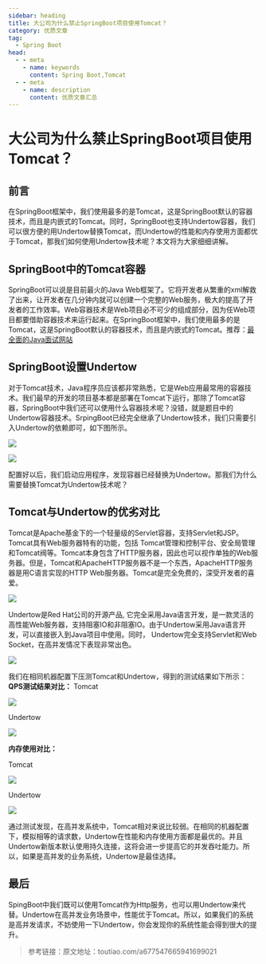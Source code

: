 ```yaml
---
sidebar: heading
title: 大公司为什么禁止SpringBoot项目使用Tomcat？
category: 优质文章
tag:
  - Spring Boot
head:
  - - meta
    - name: keywords
      content: Spring Boot,Tomcat
  - - meta
    - name: description
      content: 优质文章汇总
---
```


# 大公司为什么禁止SpringBoot项目使用Tomcat？

## 前言

在SpringBoot框架中，我们使用最多的是Tomcat，这是SpringBoot默认的容器技术，而且是内嵌式的Tomcat。同时，SpringBoot也支持Undertow容器，我们可以很方便的用Undertow替换Tomcat，而Undertow的性能和内存使用方面都优于Tomcat，那我们如何使用Undertow技术呢？本文将为大家细细讲解。

## SpringBoot中的Tomcat容器

SpringBoot可以说是目前最火的Java Web框架了。它将开发者从繁重的xml解救了出来，让开发者在几分钟内就可以创建一个完整的Web服务，极大的提高了开发者的工作效率。Web容器技术是Web项目必不可少的组成部分，因为任Web项目都要借助容器技术来运行起来。在SpringBoot框架中，我们使用最多的是Tomcat，这是SpringBoot默认的容器技术，而且是内嵌式的Tomcat。推荐：[最全面的Java面试网站](https://topjavaer.cn)

## SpringBoot设置Undertow

对于Tomcat技术，Java程序员应该都非常熟悉，它是Web应用最常用的容器技术。我们最早的开发的项目基本都是部署在Tomcat下运行，那除了Tomcat容器，SpringBoot中我们还可以使用什么容器技术呢？没错，就是题目中的Undertow容器技术。SrpingBoot已经完全继承了Undertow技术，我们只需要引入Undertow的依赖即可，如下图所示。

![](https://p1-juejin.byteimg.com/tos-cn-i-k3u1fbpfcp/89d3d0c3442f49be8eefc65eca316c49~tplv-k3u1fbpfcp-zoom-in-crop-mark:4536:0:0:0.image?)

![](https://p9-juejin.byteimg.com/tos-cn-i-k3u1fbpfcp/ed1025c2627f426a858507ad19ae8e31~tplv-k3u1fbpfcp-zoom-in-crop-mark:4536:0:0:0.image?)

配置好以后，我们启动应用程序，发现容器已经替换为Undertow。那我们为什么需要替换Tomcat为Undertow技术呢？

## Tomcat与Undertow的优劣对比

Tomcat是Apache基金下的一个轻量级的Servlet容器，支持Servlet和JSP。Tomcat具有Web服务器特有的功能，包括 Tomcat管理和控制平台、安全局管理和Tomcat阀等。Tomcat本身包含了HTTP服务器，因此也可以视作单独的Web服务器。但是，Tomcat和ApacheHTTP服务器不是一个东西，ApacheHTTP服务器是用C语言实现的HTTP Web服务器。Tomcat是完全免费的，深受开发者的喜爱。

![](https://p3-juejin.byteimg.com/tos-cn-i-k3u1fbpfcp/9d06f4449d9e4d2983b24e09b4fda910~tplv-k3u1fbpfcp-zoom-in-crop-mark:4536:0:0:0.image)

Undertow是Red Hat公司的开源产品, 它完全采用Java语言开发，是一款灵活的高性能Web服务器，支持阻塞IO和非阻塞IO。由于Undertow采用Java语言开发，可以直接嵌入到Java项目中使用。同时， Undertow完全支持Servlet和Web Socket，在高并发情况下表现非常出色。

![](https://p3-juejin.byteimg.com/tos-cn-i-k3u1fbpfcp/36ee9da8d1404eefa1518f0f2796a76d~tplv-k3u1fbpfcp-zoom-in-crop-mark:4536:0:0:0.image)

我们在相同机器配置下压测Tomcat和Undertow，得到的测试结果如下所示：**QPS测试结果对比：** Tomcat

![](https://p3-juejin.byteimg.com/tos-cn-i-k3u1fbpfcp/785bf4e5e3174556b158bb8e484a14b9~tplv-k3u1fbpfcp-zoom-in-crop-mark:4536:0:0:0.image)

Undertow

![](https://p3-juejin.byteimg.com/tos-cn-i-k3u1fbpfcp/f0ec493f88954686b9f6d3554684c9b4~tplv-k3u1fbpfcp-zoom-in-crop-mark:4536:0:0:0.image)

**内存使用对比：**

Tomcat

![](https://p1-juejin.byteimg.com/tos-cn-i-k3u1fbpfcp/d593ce0dad884e3c8b07e0d6602fdac6~tplv-k3u1fbpfcp-zoom-in-crop-mark:4536:0:0:0.image?)

Undertow

![](https://p6-juejin.byteimg.com/tos-cn-i-k3u1fbpfcp/88a059beec2e4779ba971891fbfc8638~tplv-k3u1fbpfcp-zoom-in-crop-mark:4536:0:0:0.image?)

通过测试发现，在高并发系统中，Tomcat相对来说比较弱。在相同的机器配置下，模拟相等的请求数，Undertow在性能和内存使用方面都是最优的。并且Undertow新版本默认使用持久连接，这将会进一步提高它的并发吞吐能力。所以，如果是高并发的业务系统，Undertow是最佳选择。

## 最后

SpingBoot中我们既可以使用Tomcat作为Http服务，也可以用Undertow来代替。Undertow在高并发业务场景中，性能优于Tomcat。所以，如果我们的系统是高并发请求，不妨使用一下Undertow，你会发现你的系统性能会得到很大的提升。



> 参考链接：原文地址：toutiao.com/a677547665941699021
